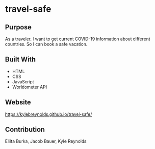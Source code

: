 # travel-safe

## Purpose
As a traveler.
I want to get current COVID-19 information about different countries.
So I can book a safe vacation.

## Built With
* HTML
* CSS
* JavaScript
* Worldometer API

## Website
https://kylebreynolds.github.io/travel-safe/

## Contribution
Elilta Burka, Jacob Bauer, Kyle Reynolds

### 

